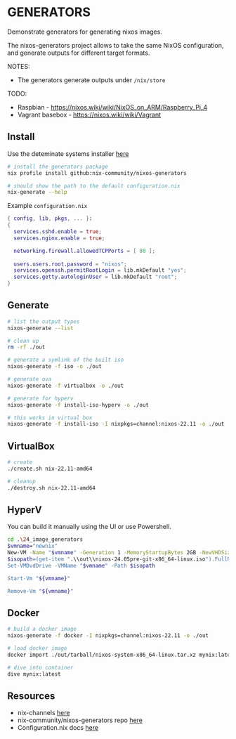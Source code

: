# GENERATORS

Demonstrate generators for generating nixos images.  

The nixos-generators project allows to take the same NixOS configuration, and generate outputs for different target formats.  

NOTES:

* The generators generate outputs under `/nix/store`

TODO:

* Raspbian - https://nixos.wiki/wiki/NixOS_on_ARM/Raspberry_Pi_4
* Vagrant basebox - https://nixos.wiki/wiki/Vagrant

## Install

Use the deteminate systems installer [here](../15_determinate_install/README.md)  

```sh
# install the generators package
nix profile install github:nix-community/nixos-generators

# should show the path to the default configuration.nix
nix-generate --help
```

Example `configuration.nix`  

```nix
{ config, lib, pkgs, ... }:
{
  services.sshd.enable = true;
  services.nginx.enable = true;

  networking.firewall.allowedTCPPorts = [ 80 ];
  
  users.users.root.password = "nixos";
  services.openssh.permitRootLogin = lib.mkDefault "yes";
  services.getty.autologinUser = lib.mkDefault "root";
}
```

## Generate

```sh
# list the output types
nixos-generate --list 

# clean up 
rm -rf ./out

# generate a symlink of the built iso
nixos-generate -f iso -o ./out

# generate ova
nixos-generate -f virtualbox -o ./out

# generate for hyperv
nixos-generate -f install-iso-hyperv -o ./out

# this works in virtual box
nixos-generate -f install-iso -I nixpkgs=channel:nixos-22.11 -o ./out
```

## VirtualBox

```sh
# create
./create.sh nix-22.11-amd64

# cleanup
./destroy.sh nix-22.11-amd64 
```

## HyperV

You can build it manually using the UI or use Powershell.  

```sh
cd .\24_image_generators
$vmname="newnix"
New-VM -Name "$vmname" -Generation 1 -MemoryStartupBytes 2GB -NewVHDSizeBytes 10GB -BootDevice CD -NewVHDPath (".\out\" + $vmname + ".vhdx")
$isopath=(get-item ".\\out\\nixos-24.05pre-git-x86_64-linux.iso").FullName
Set-VMDvdDrive -VMName "$vmname" -Path $isopath 

Start-Vm "${vmname}"

Remove-Vm "${vmname}"
```

## Docker

```sh
# build a docker image
nixos-generate -f docker -I nixpkgs=channel:nixos-22.11 -o ./out

# load docker image
docker import ./out/tarball/nixos-system-x86_64-linux.tar.xz mynix:latest

# dive into container
dive mynix:latest       
```

## Resources

* nix-channels [here](https://channels.nixos.org/)  
* nix-community/nixos-generators repo [here](https://github.com/nix-community/nixos-generators)  
* Configuration.nix docs [here](https://nixos.org/manual/nixos/stable/index.html#sec-configuration-syntax)  
